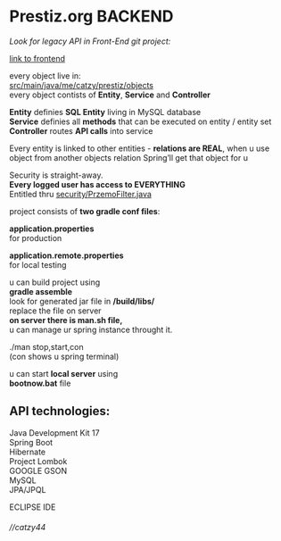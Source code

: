 <h1 id="h1--strong-prestiz-org-api-strong-"><a name="<strong>Prestiz.org API</strong>" class="reference-link"></a><span class="header-link octicon octicon-link"></span><strong>Prestiz.org BACKEND</strong></h1>
<p><em>Look for legacy API in Front-End git project:</em></p>
<a href="https://github.com/Catzy44/prestiz.org-FRONTEND">link to frontend</a>
<p>every object live in:<br><a href="https://github.com/Catzy44/prestiz.org/tree/master/src/main/java/me/catzy/prestiz/objects" title="https://github.com/Catzy44/prestiz.org/tree/master/src/main/java/me/catzy/prestiz/objects">src/main/java/me/catzy/prestiz/objects</a><br>every object contists of <strong>Entity</strong>, <strong>Service</strong> and <strong>Controller</strong></p>
<p><strong>Entity</strong> definies <strong>SQL Entity</strong> living in MySQL database<br><strong>Service</strong> definies all <strong>methods</strong> that can be executed on entity / entity set<br><strong>Controller</strong> routes <strong>API calls</strong> into service</p>
<p>Every entity is linked to other entities - <strong>relations are REAL</strong>, when u use object from another objects relation Spring’ll get that object for u</p>
<p>Security is straight-away.<br><strong>Every logged user has access to EVERYTHING</strong><br>Entitled thru <a href="https://github.com/Catzy44/prestiz.org/blob/master/src/main/java/me/catzy/prestiz/security/PrzemoFilter.java" title="security/PrzemoFilter.java">security/PrzemoFilter.java</a></p>
<p>project consists of <strong>two gradle conf files</strong>:</p>
<p><strong>application.properties</strong><br>for production</p>
<p><strong>application.remote.properties</strong><br>for local testing</p>
<p>u can build project using<br><strong>gradle assemble</strong><br>look for generated jar file in <strong>/build/libs/</strong><br>replace the file on server<br><strong>on server there is man.sh file,</strong><br>u can manage ur spring instance throught it.</p>
<p>./man stop,start,con<br>(con shows u spring terminal)</p>
<p>u can start <strong>local server</strong> using<br><strong>bootnow.bat</strong> file</p>
<h2 id="h2--strong-api-technologies-strong-"><a name="<strong>API technologies:</strong>" class="reference-link"></a><span class="header-link octicon octicon-link"></span><strong>API technologies:</strong></h2>
<p>Java Development Kit 17<br>Spring Boot<br>Hibernate<br>Project Lombok<br>GOOGLE GSON<br>MySQL<br>JPA/JPQL</p>
<p>ECLIPSE IDE</p>
<h6 id="h6--catzy44"><a name="//catzy44" class="reference-link"></a><span class="header-link octicon octicon-link"></span>//catzy44</h6>
